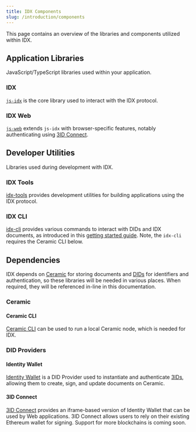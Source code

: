 ```yaml
---
title: IDX Components
slug: /introduction/components
---
```


This page contains an overview of the libraries and components utilized within IDX.


## Application Libraries
JavaScript/TypeScript libraries used within your application.

### IDX

[`js-idx`](libs-idx.md) is the core library used to interact with the IDX protocol.

### IDX Web

[`js-web`](libs-web.md) extends `js-idx` with browser-specific features, notably authenticating using [3ID Connect](#3id-connect).


## Developer Utilities
Libraries used during development with IDX.

### IDX Tools

[idx-tools](libs-tools.md) provides development utilities for building applications using the IDX protocol.

### IDX CLI

[idx-cli](https://github.com/ceramicstudio/idx-cli#idx-cli) provides various commands to interact with DIDs and IDX documents, as introduced in this [getting started guide](guide-cli.md). Note, the `idx-cli` requires the Ceramic CLI below.


## Dependencies

IDX depends on [Ceramic](core-concepts-ceramic.md) for storing documents and [DIDs](core-concepts-dids.md) for identifiers and authentication, so these libraries will be needed in various places. When required, they will be referenced in-line in this documentation.

### Ceramic

#### Ceramic CLI

[Ceramic CLI](https://github.com/ceramicnetwork/js-ceramic/tree/develop/packages/ceramic-cli#ceramic-cli) can be used to run a local Ceramic node, which is needed for IDX.

### DID Providers

#### Identity Wallet

[Identity Wallet](https://github.com/3box/identity-wallet-js) is a DID Provider used to instantiate and authenticate [3IDs](core-concepts-dids.md#supported-implementations), allowing them to create, sign, and update documents on Ceramic.

#### 3ID Connect

[3ID Connect](https://github.com/ceramicstudio/3id-connect) provides an iframe-based version of Identity Wallet that can be used by Web applications. 3ID Connect allows users to rely on their existing Ethereum wallet for signing. Support for more blockchains is coming soon.
